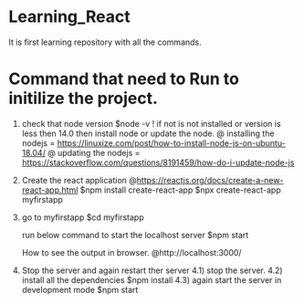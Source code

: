 # Learning_React
It is first learning repository with all the commands.

# Command that need to Run to initilize the project.
1)  check that node version
    $node -v
    ! if not is not installed or version is less then 14.0 then install node or update the node.
        @ installing the nodejs = https://linuxize.com/post/how-to-install-node-js-on-ubuntu-18.04/
        @ updating the nodejs = https://stackoverflow.com/questions/8191459/how-do-i-update-node-js

2) Create the react application
    @https://reactjs.org/docs/create-a-new-react-app.html
    $npm install create-react-app
    $npx create-react-app myfirstapp

3) go to myfirstapp
    $cd myfirstapp

   run below command to start the localhost server
   $npm start

   How to see the output in browser.
   @http://localhost:3000/

4) Stop the server and again restart ther server
    4.1) stop the server.
    4.2) install all the dependencies
        $npm install 
    4.3) again start the server in development mode
        $npm start

